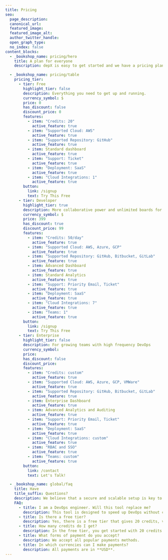 ```yaml
---
title: Pricing
seo:
  page_description: 
  canonical_url: 
  featured_image: 
  featured_image_alt: 
  author_twitter_handle: 
  open_graph_type:
  no_index: false
content_blocks:
  - _bookshop_name: pricing/hero
    title: A plan for everyone
    description: depX is easy to get started and we have a pricing plan for businesses of all sizes.

  - _bookshop_name: pricing/table
    pricing_tier:
      - tier: Free
        highlight_tier: false
        description: Everything you need to get up and running. 
        currency_symbol: $
        price: 0
        has_discount: false
        discount_price: 0
        features:
          - item: "Credits: 20"
            active_feature: true
          - item: "Supported Cloud: AWS"
            active_feature: true
          - item: "Supported Repository: GitHub"
            active_feature: true
          - item: Standard dashboard
            active_feature: true
          - item: "Support: Ticket" 
            active_feature: true
          - item: "Deployment: SaaS"
            active_feature: true
          - item: "Cloud Integrations: 1"
            active_feature: true
        button:
          link: /signup
          text: Try This Free
      - tier: Developer
        highlight_tier: true
        description: More collaborative power and unlimited boards for fast-growing.
        currency_symbol: $
        price: 399
        has_discount: true
        discount_price: 99
        features:
          - item: "Credits: 50/day"
            active_feature: true
          - item: "Supported Cloud: AWS, Azure, GCP"
            active_feature: true
          - item: "Supported Repository: GitHub, Bitbucket, GitLab"
            active_feature: true
          - item: Advanced Dashboard
            active_feature: true
          - item: Standard Analytics
            active_feature: true
          - item: "Support: Priority Email, Ticket" 
            active_feature: true
          - item: "Deployment: SaaS"
            active_feature: true
          - item: "Cloud Integrations: 7"
            active_feature: true
          - item: "Teams: 1"
            active_feature: true
        button:
          link: /signup
          text: Try This Free
      - tier: Enterprise
        highlight_tier: false
        description: For growing teams with high frequency DevOps
        currency_symbol: 
        price:
        has_discount: false
        discount_price:
        features:
          - item: "Credits: custom"
            active_feature: true
          - item: "Supported Cloud: AWS, Azure, GCP, VMWare"
            active_feature: true
          - item: "Supported Repository: GitHub, Bitbucket, GitLab"
            active_feature: true
          - item: Enterprise Dashboard
            active_feature: true
          - item: Advanced Analytics and Auditing
            active_feature: true
          - item: "Support: Priority Email, Ticket" 
            active_feature: true
          - item: "Deployment: SaaS"
            active_feature: true
          - item: "Cloud Integrations: custom"
            active_feature: true
          - item: "RBAC and SSO"
            active_feature: true
          - item: "Teams: custom"
            active_feature: true
        button:
          link: /contact
          text: Let's Talk!

  - _bookshop_name: global/faq
    title: Have
    title_suffix: Questions?
    description: We believe that a secure and scalable setup is key to growth of any enterprise. So we’re helping you grow your business with tools and resources that makes DevOps cost effective.
    FAQ:
      - title: I am a DevOps engineer. Will this tool replace me?
        description: This tool is designed to speed up DevOps without compromising on security and scalability. A lot of our users are DevOps engineers who take on freelancing projects at a much higher frequency than before, without it affecting their current jobs. Our AI solution is here to boost productivity, not replace engineers.
      - title: Is there a free tier?
        description: Yes, there is a free tier that gives 20 credits, valid for 7 days, to get started.
      - title: How many credits do I get?
        description: In the free tier, you get started with 20 credits total. The team plan gives you 50 credits per day. The enterprise license does not have any restrictions.
      - title: What forms of payment do you accept?
        description: We accept all popular payments methods.
      - title: In which currencies can I make payments?
        description: All payments are in **USD**.
---
```


